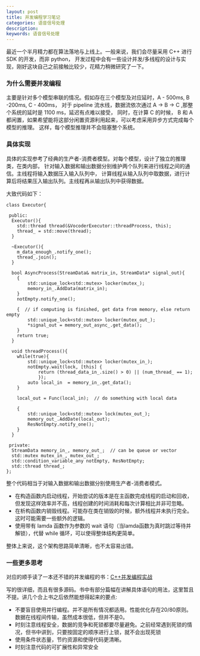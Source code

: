 ```yaml
---
layout: post
title: 并发编程学习笔记
categories: 语音信号处理
description: 
keywords: 语音信号处理
---
```


最近一个半月精力都在算法落地与上线上。一般来说，我们会尽量采用 C++ 进行 SDK 的开发，而非 python，
开发过程中会有一些设计并发/多线程的设计与实现，刚好这块自己之前接触比较少，花精力稍微研究了一下。


### 为什么需要并发编程

主要是针对多个模型串联的情况。假如存在三个模型及对应延时，A - 500ms, B -200ms, C - 400ms，
对于 pipeline 流水线，数据流依次通过 A -> B -> C ,那整个系统的延时是 1100 ms，延迟有点难以接受，
同时，在计算 C 的时候， B 和 A 都闲置，如果希望能将这部分闲置资源利用起来，可以考虑采用异步方式完成每个模型的推理。
这样，每个模型推理并不会阻塞整个系统。

### 具体实现

具体的实现参考了经典的生产者-消费者模型。对每个模型，设计了独立的推理类，在类内部，
针对输入数据和输出数据分别维护两个队列来进行线程之间的通信。主线程将输入数据压入输入队列中，
计算线程从输入队列中取数据，进行计算后将结果压入输出队列。主线程再从输出队列中获得数据。

大致代码如下：

```text
class Executor{
 
 public:
  Executor(){
    std::thread thread(&VocoderExecutor::threadProcess, this);
    thread_ = std::move(thread);
  }

  ~Executor(){
    m_data_enough_.notify_one();
    thread_.join();  
  }

  bool AsyncProcess(StreamData& matrix_in, StreamData* signal_out){
    {
        std::unique_lock<std::mutex> locker(mutex_);
        memory_in_.AddData(matrix_in);
    }   
    notEmpty.notify_one();

    {  // if computing is finished, get data from memory, else return empty     
        std::unique_lock<std::mutex> locker(mutex_out_);
        *signal_out = memory_out_async_.get_data();
    }               
    return true;
  }

  void threadProcess(){
    while(true){
        std::unique_lock<std::mutex> locker(mutex_in_);
        notEmpty.wait(lock, [this] {
            return (thread_data_in_.size() > 0) || (num_thread_ == 1);
            });
        auto local_in  = memory_in_.get_data();        
    }
        
    local_out = Func(local_in);  // do something with local data
    
    {
        std::unique_lock<std::mutex> lock(mutex_out_);
        memory_out_.AddDate(local_out);
        ResNotEmpty.notify_one();
    }
  }

 private:  
  StreamData memory_in_, memory_out_;  // can be queue or vector
  std::mutex mutex_in_, mutex_out_;
  std::condition_variable_any notEmpty, ResNotEmpty;
  std::thread thread_; 
};
``` 

整个代码相当于对输入数据和输出数据分别使用生产者-消费者模式。

- 在构造函数内启动线程，开始尝试的版本是在主函数完成线程的启动和回收，但发现这样效率并不高，线程创建的时间消耗和每次计算相比并非可忽略。
- 在析构函数内销毁线程。可能存在类在销毁的时候，额外线程并未执行完全。这时可能需要一些额外的逻辑。
- 使用带有 lamda 函数作为参数的 wait 语句（当lamda函数为真时跳过等待并解锁），代替 while 循环，可以使得整体结构更简单。

整体上来说，这个架构思路简单清晰，也不太容易出错。

### 一些更多思考

对应的顺手读了一本还不错的并发编程的书：[C++并发编程实战](https://nj.gitbooks.io/c/content/content/about_cover_illustration/about_cover_illustration-chinese.html)

写的很详细，而且有很多源码。书中有部分篇幅在讲解具体语句的用法，这里暂且不提。讲几个合上书之后依然能想得起来的要点:

- 不要盲目使用并行编程。并不是所有情况都适用。性能优化存在20/80原则。数据在线程间传输，虽然成本很低，但并不是0。
- 时刻注意线程安全，数据的竞争和死锁都要尽量避免。之前经常遇到死锁的情况，但书中讲到，只要按固定的顺序进行上锁，就不会出现死锁
- 使用条件状态量，节约资源和使得代码更清晰。
- 时刻注意代码的可扩展性和异常安全

